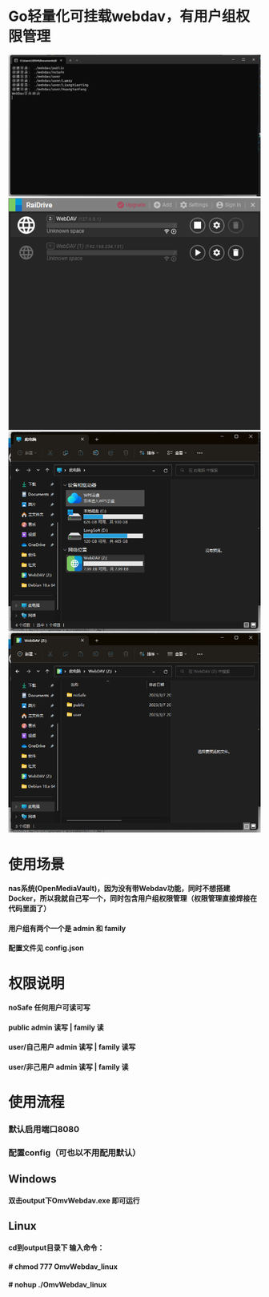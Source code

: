 # Go轻量化可挂载webdav，有用户组权限管理
![img.png](images/img.png)
![img.png](img.png)
![img_1.png](img_1.png)
![img_2.png](img_2.png)
# 使用场景
#### nas系统(OpenMediaVault)，因为没有带Webdav功能，同时不想搭建Docker，所以我就自己写一个，同时包含用户组权限管理（权限管理直接焊接在代码里面了）
#### 用户组有两个一个是 admin 和 family
#### 配置文件见 config.json

# 权限说明
#### noSafe 任何用户可读可写
#### public admin 读写 | family 读
#### user/自己用户 admin 读写 | family 读写
#### user/非己用户 admin 读写 | family 读

# 使用流程
### 默认启用端口8080
### 配置config（可也以不用配用默认）
## Windows
#### 双击output下OmvWebdav.exe 即可运行
## Linux
#### cd到output目录下 输入命令：
#### # chmod 777 OmvWebdav_linux
#### # nohup ./OmvWebdav_linux
